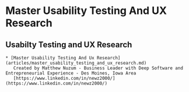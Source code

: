 # Master Usability Testing And UX Research

## Usabilty Testing and UX Research

    * [Master Usability Testing And Ux Research](articles/master_usability_testing_and_ux_research.md)
       Created by Matthew Nuzum - Business Leader with Deep Software and Entrepreneurial Experience - Des Moines, Iowa Area
       [https://www.linkedin.com/in/newz2000/](https://www.linkedin.com/in/newz2000/)
